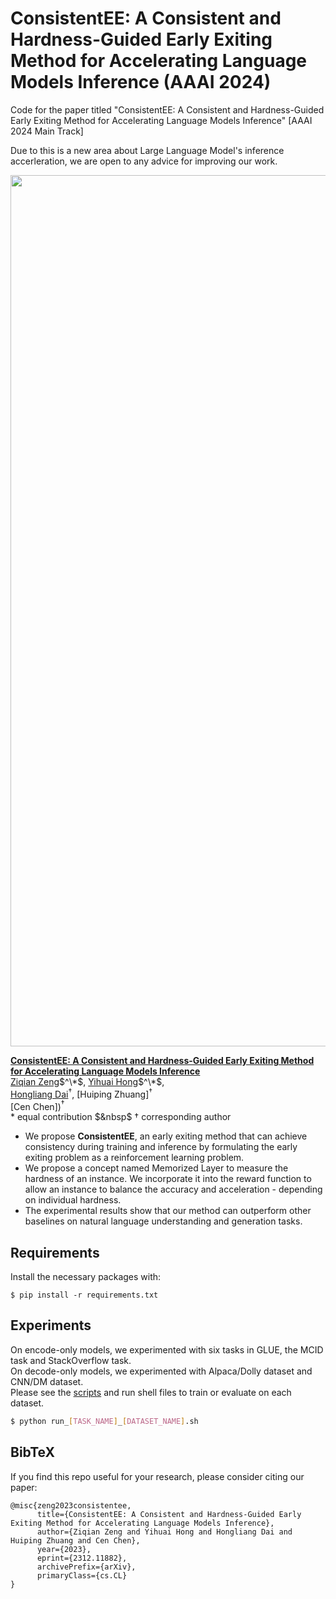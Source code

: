 # ConsistentEE: A Consistent and Hardness-Guided Early Exiting Method for Accelerating Language Models Inference (AAAI 2024)
Code for the paper titled "ConsistentEE: A Consistent and Hardness-Guided Early Exiting Method for Accelerating Language Models Inference" [AAAI 2024 Main Track] 

Due to this is a new area about Large Language Model's inference accerleration, we are open to any advice for improving our work.

<p align="center">
<img width="1394" src="https://github.com/raymin0223/fast_robust_early_exit/assets/50742281/0aba3284-951c-4342-af1f-16dc70030654">
</p>

[**ConsistentEE: A Consistent and Hardness-Guided Early Exiting Method for Accelerating Language Models Inference**](https://arxiv.org/abs/2312.11882)      
[Ziqian Zeng](https://ziqianzeng.github.io/)$^\*$, 
[Yihuai Hong](https://yihuaihong.github.io/)$^\*$,  
[Hongliang Dai](https://hldai.github.io/)$^\dagger$,
[Huiping Zhuang]$^\dagger$<br/>
[Cen Chen])$^\dagger$<br/>
\* equal contribution $&nbsp$ $\dagger$ corresponding author

- We propose **ConsistentEE**, an early exiting method that can achieve consistency during training and inference by formulating the early exiting problem as a reinforcement learning problem.
- We propose a concept named Memorized Layer to measure the hardness of an instance. We incorporate it into the reward function to allow an instance to balance the accuracy and acceleration - depending on individual hardness.
- The experimental results show that our method can outperform other baselines on natural language understanding and generation tasks.

## Requirements
Install the necessary packages with: 
```
$ pip install -r requirements.txt
```

## Experiments
On encode-only models, we experimented with six tasks in GLUE, the MCID task and StackOverflow task.    
On decode-only models, we experimented with Alpaca/Dolly dataset and CNN/DM dataset.     
Please see the [scripts](scripts/) and run shell files to train or evaluate on each dataset.    
```bash
$ python run_[TASK_NAME]_[DATASET_NAME].sh
```


## BibTeX
If you find this repo useful for your research, please consider citing our paper:

```
@misc{zeng2023consistentee,
      title={ConsistentEE: A Consistent and Hardness-Guided Early Exiting Method for Accelerating Language Models Inference}, 
      author={Ziqian Zeng and Yihuai Hong and Hongliang Dai and Huiping Zhuang and Cen Chen},
      year={2023},
      eprint={2312.11882},
      archivePrefix={arXiv},
      primaryClass={cs.CL}
}
```
